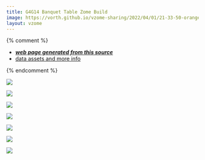 ```yaml
---
title: G4G14 Banquet Table Zome Build
image: https://vorth.github.io/vzome-sharing/2022/04/01/21-33-50-orange-purple-snub-complete/orange-purple-snub-complete.png
layout: vzome
---
```


{% comment %}
 - [***web page generated from this source***][post]
 - [data assets and more info][github]

[post]: <https://vorth.github.io/vzome-sharing/2022/04/01/orange-purple-snub-complete-21-33-50.html>
[github]: <https://github.com/vorth/vzome-sharing/tree/main/2022/04/01/21-33-50-orange-purple-snub-complete/>
{% endcomment %}

<vzome-viewer style="width: 100%; height: 65vh;"
       src="https://vorth.github.io/vzome-sharing/2022/04/02/09-39-48-orange-purple-snub-complete/orange-purple-snub-complete.vZome" >
  <img src="https://vorth.github.io/vzome-sharing/2022/04/02/09-39-48-orange-purple-snub-complete/orange-purple-snub-complete.png" />
</vzome-viewer>

<vzome-viewer style="width: 100%; height: 65vh;"
       src="https://vorth.github.io/vzome-sharing/2022/04/02/09-49-01-orange-purple-snub-lollipop/orange-purple-snub-lollipop.vZome" >
  <img src="https://vorth.github.io/vzome-sharing/2022/04/02/09-49-01-orange-purple-snub-lollipop/orange-purple-snub-lollipop.png" />
</vzome-viewer>

<vzome-viewer style="width: 100%; height: 65vh;"
       src="https://vorth.github.io/vzome-sharing/2022/04/02/09-47-36-orange-purple-snub-2-lollipops/orange-purple-snub-2-lollipops.vZome" >
  <img src="https://vorth.github.io/vzome-sharing/2022/04/02/09-47-36-orange-purple-snub-2-lollipops/orange-purple-snub-2-lollipops.png" />
</vzome-viewer>

<vzome-viewer style="width: 100%; height: 65vh;"
       src="https://vorth.github.io/vzome-sharing/2022/04/02/09-45-57-orange-purple-snub-add-purple/orange-purple-snub-add-purple.vZome" >
  <img src="https://vorth.github.io/vzome-sharing/2022/04/02/09-45-57-orange-purple-snub-add-purple/orange-purple-snub-add-purple.png" />
</vzome-viewer>

<vzome-viewer style="width: 100%; height: 65vh;"
       src="https://vorth.github.io/vzome-sharing/2022/04/02/09-43-31-orange-purple-snub-pentagon/orange-purple-snub-pentagon.vZome" >
  <img src="https://vorth.github.io/vzome-sharing/2022/04/02/09-43-31-orange-purple-snub-pentagon/orange-purple-snub-pentagon.png" />
</vzome-viewer>

<vzome-viewer style="width: 100%; height: 65vh;"
       src="https://vorth.github.io/vzome-sharing/2022/04/02/09-42-38-orange-purple-snub-3-pents/orange-purple-snub-3-pents.vZome" >
  <img src="https://vorth.github.io/vzome-sharing/2022/04/02/09-42-38-orange-purple-snub-3-pents/orange-purple-snub-3-pents.png" />
</vzome-viewer>

<vzome-viewer style="width: 100%; height: 65vh;"
       src="https://vorth.github.io/vzome-sharing/2022/04/02/09-41-14-orange-purple-snub-2-triplets/orange-purple-snub-2-triplets.vZome" >
  <img src="https://vorth.github.io/vzome-sharing/2022/04/02/09-41-14-orange-purple-snub-2-triplets/orange-purple-snub-2-triplets.png" />
</vzome-viewer>
